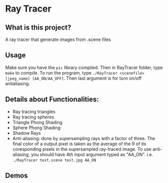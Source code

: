 # Ray Tracer

## What is this project?
A ray tracer that generate images from .scene files

## Usage
Make sure you have the `pic` library compiled. Then in RayTracer folder, type `make` to compile. To run the program, type `./RayTracer <scenefile> [jpeg_name] [AA_ON/AA_OFF]`. Then last argument is for turn on/off antialiasing. 

## Details about Functionalities:
- Ray tracing triangles
- Ray tracing spheres
- Triangle Phong Shading
- Sphere Phong Shading
- Shadow Rays
- Anti-aliasing: done by supersampling rays with a factor of three. The final color of a output pixel is taken as the average of the 9 of its coresponding pixels in the supersampled ray-traced image. To use anti-aliasing, you should have 4th input argument typed as "AA_ON". i.e. `./RayTracer test.scene test.jpg AA_ON`

## Demos